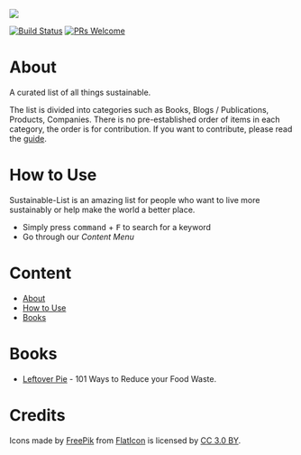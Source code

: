 ![](https://github.com/bizz84/Sustainable-List/raw/master/Sustainable-List.png)

[![Build Status](https://api.travis-ci.org/bizz84/Sustainable-List.svg?branch=master)](https://travis-ci.org/bizz84/Sustainable-List)
[![PRs Welcome](https://img.shields.io/badge/PRs-welcome-brightgreen.svg)](http://makeapullrequest.com)


# About

A curated list of all things sustainable.

The list is divided into categories such as Books, Blogs / Publications, Products, Companies. There is no pre-established order of items in each category, the order is for contribution. If you want to contribute, please read the [guide](https://github.com/bizz84/Sustainable-List/blob/master/.github/CONTRIBUTING.md).

# How to Use
Sustainable-List is an amazing list for people who want to live more sustainably or help make the world a better place.

- Simply press <kbd>command</kbd> + <kbd>F</kbd> to search for a keyword
- Go through our *Content Menu*


# Content

- [About](#about)
- [How to Use](#how-to-use)
- [Books](#books)


# Books
* [Leftover Pie](https://leftoverpie.co.uk/) - 101 Ways to Reduce your Food Waste.


# Credits

Icons made by [FreePik](http://www.freepik.com) from [FlatIcon](www.flaticon.com) is licensed by [CC 3.0 BY](https://creativecommons.org/licenses/by/3.0/).